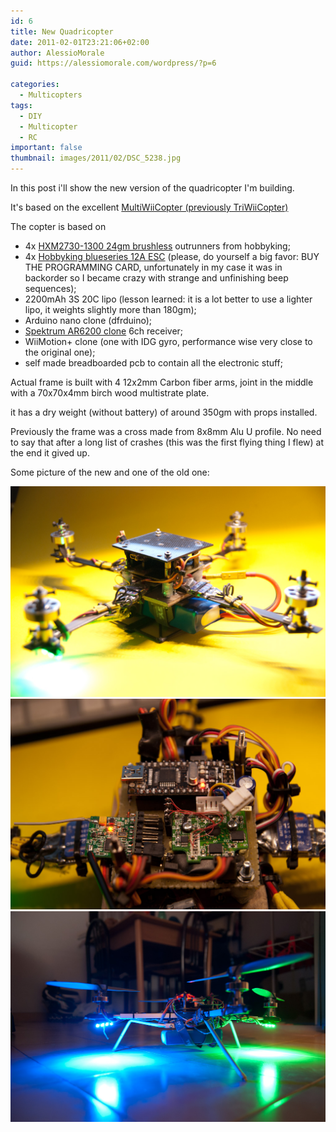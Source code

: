 ```yaml
---
id: 6
title: New Quadricopter
date: 2011-02-01T23:21:06+02:00
author: AlessioMorale
guid: https://alessiomorale.com/wordpress/?p=6

categories:
  - Multicopters
tags:
  - DIY
  - Multicopter
  - RC
important: false
thumbnail: images/2011/02/DSC_5238.jpg
---
```


In this post i'll show the new version of the quadricopter I'm building.

It's based on the excellent [MultiWiiCopter (previously TriWiiCopter)](http://www.rcgroups.com/forums/showthread.php?t=1261382)

The copter is based on

- 4x <a title="HXM2730-1300 24gm brushless" href="http://www.hobbyking.com/hobbyking/store/uh_viewItem.asp?idProduct=2069" target="_blank">HXM2730-1300 24gm brushless</a> outrunners from hobbyking;
- 4x <a title="Hobbyking Blueseries 12A ESCs" href="http://www.hobbyking.com/hobbyking/store/uh_viewItem.asp?idProduct=11429" target="_blank">Hobbyking blueseries 12A ESC</a> (please, do yourself a big favor: BUY THE PROGRAMMING CARD, unfortunately in my case it was in backorder so I became crazy with strange and unfinishing beep sequences);
- 2200mAh 3S 20C lipo (lesson learned: it is a lot better to use a lighter lipo, it weights slightly more than 180gm);
- Arduino nano clone (dfrduino);
- [Spektrum AR6200 clone](http://www.hobbyking.com/hobbyking/store/uh_viewItem.asp?idProduct=12586) 6ch receiver;
- WiiMotion+ clone (one with IDG gyro, performance wise very close to the original one);
- self made breadboarded pcb to contain all the electronic stuff;

Actual frame is built with 4 12x2mm Carbon fiber arms, joint in the middle with a 70x70x4mm birch wood multistrate plate.

it has a dry weight (without battery) of around 350gm with props installed.

Previously the frame was a cross made from 8x8mm Alu U profile. No need to say that after a long list of crashes (this was the first flying thing I flew) at the end it gived up.

Some picture of the new and one of the old one:

![](images/2011/02/DSC_5251.jpg)
![](images/2011/02/DSC_5266.jpg)
![](images/2011/02/DSC_5238.jpg)
